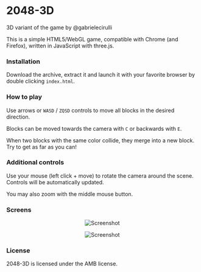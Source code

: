 # 2048-3D
3D variant of the game by @gabrielecirulli

This is a simple HTML5/WebGL game, compatible with Chrome (and Firefox), written in JavaScript with three.js.

### Installation
Download the archive, extract it and launch it with your favorite browser by double clicking `index.html`.

### How to play
Use arrows or `WASD` / `ZQSD` controls to move all blocks in the desired direction.

Blocks can be moved towards the camera with `C` or backwards with `E`.

When two blocks with the same color collide, they merge into a new block. Try to get as far as you can!

### Additional controls
Use your mouse (left click + move) to rotate the camera around the scene. Controls will be automatically updated.

You may also zoom with the middle mouse button.

### Screens

<p align="center">
  <img src="https://raw.githubusercontent.com/madblade/2048-3D/master/static/screens/1.png" alt="Screenshot"/>
</p>

<p align="center">
  <img src="https://raw.githubusercontent.com/madblade/2048-3D/master/static/screens/2.png" alt="Screenshot"/>
</p>

### License

2048-3D is licensed under the AMB license.
